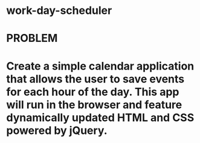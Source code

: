 # work-day-scheduler


<h1>PROBLEM<h1>
  
Create a simple calendar application that allows the user to save events for each hour of the day. This app will run in the browser and feature dynamically updated HTML and CSS powered by jQuery.


